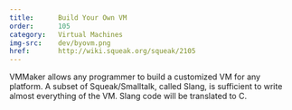 ```yaml
---
title:      Build Your Own VM
order:      105
category:   Virtual Machines
img-src:    dev/byovm.png
href:       http://wiki.squeak.org/squeak/2105
---
```

VMMaker allows any programmer to build a customized VM for any
platform. A subset of Squeak/Smalltalk, called Slang, is sufficient to write
almost everything of the VM. Slang code will be translated to C.
